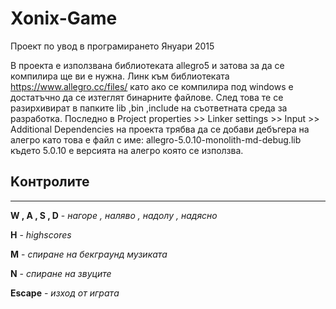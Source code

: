 # Xonix-Game
Проект по увод в програмирането Януари 2015

В проекта е използвана библиотеката allegro5 и затова за да се компилира
ще ви е нужна.
Линк към библиотеката https://www.allegro.cc/files/
като ако се компилира под windows  е достатъчно да се изтеглят бинарните файлове.
След това те се разирхивират в папките lib ,bin ,include  на съответната среда за разработка.
Последно в Project properties >> Linker settings >> Input >> Additional Dependencies на проекта трябва да се добави дебъгера 
на алегро като това е файл с име:
allegro-5.0.10-monolith-md-debug.lib където 5.0.10 е версията на алегро която се използва.


## Kонтролите
***
**W , A , S , D** - _нагоре , наляво , надолу , надясно_


**H** - _highscores_


**M** - _спиране на бекграунд музиката_


**N** - _спиране на звуците_


**Escape** - _изход от играта_
